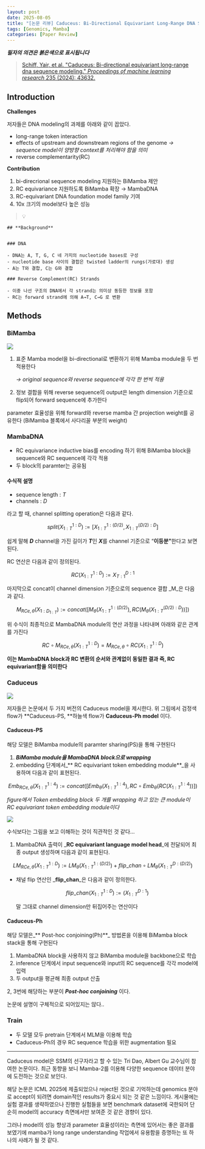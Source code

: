 ```yaml
---
layout: post
date: 2025-08-05
title: "[논문 리뷰] Caduceus: Bi-Directional Equivariant Long-Range DNA Sequence Modeling"
tags: [Genomics, Mamba]
categories: [Paper Review]
---
```


<span class="notion-red">_**필자의 의견은 붉은색으로 표시됩니다**_</span>


> [Schiff, Yair, et al. "Caduceus: Bi-directional equivariant long-range dna sequence modeling." ](https://pmc.ncbi.nlm.nih.gov/articles/PMC12189541/)[_Proceedings of machine learning research_](https://pmc.ncbi.nlm.nih.gov/articles/PMC12189541/)[ 235 (2024): 43632.](https://pmc.ncbi.nlm.nih.gov/articles/PMC12189541/)



## Introduction


**Challenges**


저자들은 DNA modeling의 과제를 아래와 같이 꼽았다.

- long-range token interaction
- effects of upstream and downstream regions of the genome 
_→ sequence model이 양방향 context를 처리해야 함을 의미_
- reverse complementarity(RC)

**Contribution**

1. bi-direcrional sequence modeling 지원하는 BiMamba 제안
1. RC equivariance 지원하도록 BiMamba 확장 → MambaDNA
1. RC-equivariant DNA foundation model family 기여
1. 10x 크기의 model보다 높은 성능

> 💡 


	## **Background**


	### DNA

	- DNA는 A, T, G, C 네 가지의 nucleotide bases로 구성
	- nucleotide base 사이의 결합은 twisted ladder의 rungs(가로대) 생성
	- A는 T와 결합, C는 G와 결합

	### Reverse Complement(RC) Strands

	- 이중 나선 구조의 DNA에서 각 strand는 의미상 동등한 정보를 포함
	- RC는 forward strand에 의해 A→T, C→G 로 변환


## Methods



### BiMamba


![](https://prod-files-secure.s3.us-west-2.amazonaws.com/542b861c-36a8-4051-84e5-8804b6728dba/2c247d59-7815-4980-99f0-8f0d21f445a7/image.png?X-Amz-Algorithm=AWS4-HMAC-SHA256&X-Amz-Content-Sha256=UNSIGNED-PAYLOAD&X-Amz-Credential=ASIAZI2LB4667GVIDV2K%2F20251007%2Fus-west-2%2Fs3%2Faws4_request&X-Amz-Date=20251007T110127Z&X-Amz-Expires=3600&X-Amz-Security-Token=IQoJb3JpZ2luX2VjEAsaCXVzLXdlc3QtMiJGMEQCIAmTj5Lwvnk8T10%2BCAid1PyG68eYmxXQVcWiKtYAq4v3AiBpdzlKfO%2BIQZaqY5D5edixUprGDeKvN%2FA9lmTsB5H1pCqIBAik%2F%2F%2F%2F%2F%2F%2F%2F%2F%2F8BEAAaDDYzNzQyMzE4MzgwNSIMDO1Rxo%2BSCQuR%2BwjdKtwDZprTqbflV8qIJpL45Rm%2Bo9s0bASjPGzrZU8IgG%2F3kuz9%2FbqCv1xp%2Bjv5rZfGoruGAhfKpruOhqpdZe1c1SKYcfrA%2BPJu4hiViJs3Ipiec5jxQ71OPX%2FdGdLMjxNiKIXYUUh5DB9YRPdhNvz3%2F2pGYtGMvELOcS%2BRg9P5hn1rct2zKgfGG%2FIIlu6OGb%2B5I3EF8Fum2pFaZr%2Fg%2BNscmLa2V%2F44Ak57TckJqENDhtkYz3EoV6gPaWRJTVsevpEDskrZJZbh3BfVTMb3ZNUkTykTJzaM%2Bz%2FSAIMWirLI8DxdBjicJvl5dhaRuWpAjIkm%2B8Uju%2FE%2Fqi1jWPB68nw6tdeAwZtAKT6F0Nz2rY27Vxb8GOoLBenRELbUMiciqr9tR9XLJ%2BVkFl2Pc1l%2BgaL6kkzdhSSAmZj73lCUd%2FT6XWPZkyg3unNNR3ns8Ughet9IpkDbsoiCSat5ezKaw0AKMYA79jhE%2F%2BLaRWKtS1jukNDdQbT%2FLXKFmBvFnhO2X9Q55WFNVDeDCHCSM%2BHDyRC2%2B0RbCCyVj66RXZ3x%2FLyHEfWeZ2N%2FJ0XmiI7MnRGtPw35uFAGSxN7jwP2GVHBjWx0%2F8EdGNZO1So6gPs8J6plCg6raL4e8iRT7hC2GwfEps8wpN2TxwY6pgEbh8WP3vP%2FMTURvT8dzQcCj4NR5EnnCbp%2BuGCBvrwtf%2F%2FNyXUJboZ3RCudMUcPIj4bNbieseKHw%2FT0Hqq4DSdHX5Om0ug4VO1h4xUiHnvA%2BpI%2BzFn%2FWr%2Bh3D6fEzz50nehJVxTMFhaNoN4lS2XXpbNnECmHpuiJEXkGrW5pt3qKTxUtLgNc78EyeJCPEbFyAMJeKhOw7F%2BkOzmP6vQ7iFGlwGDJwlE&X-Amz-Signature=2a95ba750c2e583fb3fd7cc5ca88e83e3a234a6df347bd7ea12e16d2192a8d6e&X-Amz-SignedHeaders=host&x-amz-checksum-mode=ENABLED&x-id=GetObject)

1. 표준 Mamba model을 bi-directional로 변환하기 위해 Mamba module을 두 번 적용한다

	_→ original sequence와 reverse sequence에 각각 한 번씩 적용_

1. 정보 결합을 위해 reverse sequence의 output은 length dimension 기준으로 flip되어 forward sequence에 추가한다

parameter 효율성을 위해 forward와 reverse mamba 간 projection weight를 공유한다 (BiMamba 블록에서 사다리꼴 부분의 weight)



### MambaDNA

- RC equivariance inductive bias를 encoding 하기 위해 BiMamba block을 sequence와 RC sequence에 각각 적용
- 두 block의 paramter는 공유됨


#### 수식적 설명

- sequence length : _T_
- channels : _D_

라고 할 때,  channel splitting operation은 다음과 같다.


$$
split(X^{1:D}_{1:T}):=[X^{1:(D/2)}_{1:T},X^{(D/2):D}_{1:T}]
$$


<span class="notion-red">쉽게 말해 </span><span class="notion-red">_**D**_</span><span class="notion-red"> channel을 가진 길이가 </span><span class="notion-red">_**T**_</span><span class="notion-red">인 </span><span class="notion-red">_**X**_</span><span class="notion-red">를 channel 기준으로 “</span><span class="notion-red">**이등분”**</span><span class="notion-red">한다고 보면 된다.</span>


RC 연산은 다음과 같이 정의된다.


$$
RC(X^{1:D}_{1:T}):=X^{D:1}_{T:1}
$$


마지막으로 concat이 channel dimension 기준으로의 sequence 결합 _M_은 다음과 같다.


$$
M_{RCe,\theta}(X_{1:D_{1:T}}):=concat([M_{\theta}(X^{1:(D/2)}_{1:T}),RC(M_{\theta}(X^{(D/2):D}_{1:T}))])
$$


위 수식이 최종적으로 MambaDNA module의 연산 과정을 나타내며 아래와 같은 관계를 가진다


$$
RC\circ M_{RCe,\theta}(X^{1:D}_{1:T}) = M_{RCe,\theta} \circ RC(X^{1:D}_{1:T})
$$


**이는 MambaDNA block과 RC 변환의 순서와 관계없이 동일한 결과 즉, RC equivariant함을 의미한다**



### Caduceus


![](https://prod-files-secure.s3.us-west-2.amazonaws.com/542b861c-36a8-4051-84e5-8804b6728dba/f94a60d7-8145-473b-aef9-7c68d3ec604a/image.png?X-Amz-Algorithm=AWS4-HMAC-SHA256&X-Amz-Content-Sha256=UNSIGNED-PAYLOAD&X-Amz-Credential=ASIAZI2LB4667GVIDV2K%2F20251007%2Fus-west-2%2Fs3%2Faws4_request&X-Amz-Date=20251007T110127Z&X-Amz-Expires=3600&X-Amz-Security-Token=IQoJb3JpZ2luX2VjEAsaCXVzLXdlc3QtMiJGMEQCIAmTj5Lwvnk8T10%2BCAid1PyG68eYmxXQVcWiKtYAq4v3AiBpdzlKfO%2BIQZaqY5D5edixUprGDeKvN%2FA9lmTsB5H1pCqIBAik%2F%2F%2F%2F%2F%2F%2F%2F%2F%2F8BEAAaDDYzNzQyMzE4MzgwNSIMDO1Rxo%2BSCQuR%2BwjdKtwDZprTqbflV8qIJpL45Rm%2Bo9s0bASjPGzrZU8IgG%2F3kuz9%2FbqCv1xp%2Bjv5rZfGoruGAhfKpruOhqpdZe1c1SKYcfrA%2BPJu4hiViJs3Ipiec5jxQ71OPX%2FdGdLMjxNiKIXYUUh5DB9YRPdhNvz3%2F2pGYtGMvELOcS%2BRg9P5hn1rct2zKgfGG%2FIIlu6OGb%2B5I3EF8Fum2pFaZr%2Fg%2BNscmLa2V%2F44Ak57TckJqENDhtkYz3EoV6gPaWRJTVsevpEDskrZJZbh3BfVTMb3ZNUkTykTJzaM%2Bz%2FSAIMWirLI8DxdBjicJvl5dhaRuWpAjIkm%2B8Uju%2FE%2Fqi1jWPB68nw6tdeAwZtAKT6F0Nz2rY27Vxb8GOoLBenRELbUMiciqr9tR9XLJ%2BVkFl2Pc1l%2BgaL6kkzdhSSAmZj73lCUd%2FT6XWPZkyg3unNNR3ns8Ughet9IpkDbsoiCSat5ezKaw0AKMYA79jhE%2F%2BLaRWKtS1jukNDdQbT%2FLXKFmBvFnhO2X9Q55WFNVDeDCHCSM%2BHDyRC2%2B0RbCCyVj66RXZ3x%2FLyHEfWeZ2N%2FJ0XmiI7MnRGtPw35uFAGSxN7jwP2GVHBjWx0%2F8EdGNZO1So6gPs8J6plCg6raL4e8iRT7hC2GwfEps8wpN2TxwY6pgEbh8WP3vP%2FMTURvT8dzQcCj4NR5EnnCbp%2BuGCBvrwtf%2F%2FNyXUJboZ3RCudMUcPIj4bNbieseKHw%2FT0Hqq4DSdHX5Om0ug4VO1h4xUiHnvA%2BpI%2BzFn%2FWr%2Bh3D6fEzz50nehJVxTMFhaNoN4lS2XXpbNnECmHpuiJEXkGrW5pt3qKTxUtLgNc78EyeJCPEbFyAMJeKhOw7F%2BkOzmP6vQ7iFGlwGDJwlE&X-Amz-Signature=26611edde8d0e2719b475c5fe9596bd4477de30de02d07369b38265ac15650d5&X-Amz-SignedHeaders=host&x-amz-checksum-mode=ENABLED&x-id=GetObject)


저자들은 논문에서 두 가지 버전의 Caduceus model을 제시한다. 위 그림에서 검정색 flow가 **Caduceus-PS, **하늘색 flow가 **Caduceus-Ph model** 이다.



#### Caduceus-PS


해당 모델은 BiMamba module의 paramter sharing(PS)을 통해 구현된다

1. _**BiMamba module을 MambaDNA block으로 wrapping**_
1. embedding 단계에서_** RC equivariant token embedding module**_을 사용하며 다음과 같이 표현된다.

$$
Emb_{RCe,\theta}(X^{1:4}_{1:T}):=concat([Emb_{\theta}(X^{1:4}_{1:T}),RC \circ Emb_{\theta}(RC(X^{1:4}_{1:T}))])
$$


_figure에서 Token embedding block 두 개를 wrapping 하고 있는 큰 module이 RC equivariant token embedding module이다_


![](https://prod-files-secure.s3.us-west-2.amazonaws.com/542b861c-36a8-4051-84e5-8804b6728dba/b175e4da-71eb-4e91-8c23-a06dabe673c9/image.png?X-Amz-Algorithm=AWS4-HMAC-SHA256&X-Amz-Content-Sha256=UNSIGNED-PAYLOAD&X-Amz-Credential=ASIAZI2LB4667GVIDV2K%2F20251007%2Fus-west-2%2Fs3%2Faws4_request&X-Amz-Date=20251007T110127Z&X-Amz-Expires=3600&X-Amz-Security-Token=IQoJb3JpZ2luX2VjEAsaCXVzLXdlc3QtMiJGMEQCIAmTj5Lwvnk8T10%2BCAid1PyG68eYmxXQVcWiKtYAq4v3AiBpdzlKfO%2BIQZaqY5D5edixUprGDeKvN%2FA9lmTsB5H1pCqIBAik%2F%2F%2F%2F%2F%2F%2F%2F%2F%2F8BEAAaDDYzNzQyMzE4MzgwNSIMDO1Rxo%2BSCQuR%2BwjdKtwDZprTqbflV8qIJpL45Rm%2Bo9s0bASjPGzrZU8IgG%2F3kuz9%2FbqCv1xp%2Bjv5rZfGoruGAhfKpruOhqpdZe1c1SKYcfrA%2BPJu4hiViJs3Ipiec5jxQ71OPX%2FdGdLMjxNiKIXYUUh5DB9YRPdhNvz3%2F2pGYtGMvELOcS%2BRg9P5hn1rct2zKgfGG%2FIIlu6OGb%2B5I3EF8Fum2pFaZr%2Fg%2BNscmLa2V%2F44Ak57TckJqENDhtkYz3EoV6gPaWRJTVsevpEDskrZJZbh3BfVTMb3ZNUkTykTJzaM%2Bz%2FSAIMWirLI8DxdBjicJvl5dhaRuWpAjIkm%2B8Uju%2FE%2Fqi1jWPB68nw6tdeAwZtAKT6F0Nz2rY27Vxb8GOoLBenRELbUMiciqr9tR9XLJ%2BVkFl2Pc1l%2BgaL6kkzdhSSAmZj73lCUd%2FT6XWPZkyg3unNNR3ns8Ughet9IpkDbsoiCSat5ezKaw0AKMYA79jhE%2F%2BLaRWKtS1jukNDdQbT%2FLXKFmBvFnhO2X9Q55WFNVDeDCHCSM%2BHDyRC2%2B0RbCCyVj66RXZ3x%2FLyHEfWeZ2N%2FJ0XmiI7MnRGtPw35uFAGSxN7jwP2GVHBjWx0%2F8EdGNZO1So6gPs8J6plCg6raL4e8iRT7hC2GwfEps8wpN2TxwY6pgEbh8WP3vP%2FMTURvT8dzQcCj4NR5EnnCbp%2BuGCBvrwtf%2F%2FNyXUJboZ3RCudMUcPIj4bNbieseKHw%2FT0Hqq4DSdHX5Om0ug4VO1h4xUiHnvA%2BpI%2BzFn%2FWr%2Bh3D6fEzz50nehJVxTMFhaNoN4lS2XXpbNnECmHpuiJEXkGrW5pt3qKTxUtLgNc78EyeJCPEbFyAMJeKhOw7F%2BkOzmP6vQ7iFGlwGDJwlE&X-Amz-Signature=b52aba12d2e3cbe77e4518e3b934a91576fd3f5472e7818e45f83893da4e6d44&X-Amz-SignedHeaders=host&x-amz-checksum-mode=ENABLED&x-id=GetObject)


<span class="notion-red">수식보다는 그림을 보고 이해하는 것이 직관적인 것 같다…</span>

1. MambaDNA 출력이 _**RC equivariant language model head**_에 전달되어 최종 output 생성하며 다음과 같이 표현된다.

$$
LM_{RCe,\theta}(X^{1:D}_{1:T}):= LM_{\theta}(X^{1:(D/2)}_{1:T})+flip\_chan\circ LM_{\theta}(X^{D:(D/2)}_{1:T})
$$

- 채널 flip 연산인 _**flip\_chan**_은 다음과 같이 정의한다.

	$$
	flip\_chan(X^{1:D}_{1:T}):=(X^{D:1}_{1:T})
	$$


	말 그대로 channel dimension만 뒤집어주는 연산이다



#### Caduceus-Ph


해당 모델은_** Post-hoc conjoining(Ph)**_ 방법론을 이용해 BiMamba block stack을 통해 구현된다

1. MambaDNA block을 사용하지 않고 BiMamba module을 backbone으로 학습
1. inference 단계에서 input sequence와 input의 RC sequence를 각각 model에 입력
1. 두 output을 평균해 최종 output 산출

2, 3번에 해당하는 부분이 _**Post-hoc conjoining**_ 이다.


<span class="notion-red">논문에 설명이 구체적으로 되어있지는 않다..</span>



### Train

- 두 모델 모두 pretrain 단계에서 MLM을 이용해 학습
- Caduceus-Ph의 경우 RC sequence 학습을 위한 augmentation 필요

---


<span class="notion-red">Caduceus model은 SSM의 선구자라고 할 수 있는 Tri Dao, Albert Gu 교수님이 참여한 논문이다. 최근 동향을 보니 Mamba-2를 이용해 다양한 sequence 데이터 분야에 도전하는 것으로 보인다.</span>


<span class="notion-red">해당 논문은 ICML 2025에 제출되었으나 reject된 것으로 기억하는데 genomics 분야로 accept이 되려면 domain적인 results가 중요시 되는 것 같은 느낌이다. 게시물에는 실험 결과를 생략하였으나 진행한 실험들을 보면 benchmark dataset에 국한되어 단순히 model의 accuracy 측면에서만 보여준 것 같은 경향이 있다.</span>


<span class="notion-red">그러나 model의 성능 향상과 parameter 효율성이라는 측면에 있어서는 좋은 결과를 보였기에 mamba가 long range understanding 작업에서 유용함을 증명하는 또 하나의 사례가 될 것 같다.</span>

